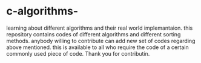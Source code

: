 # c-algorithms-
learning about different algorithms and their real world implemantaion.
this repository contains codes of different algorithms and different sorting methods. 
anybody willing to contribute can add new set of codes regarding above mentioned.
this is available to all who require the code of a certain commonly used piece of code.
Thank you for contributin.
